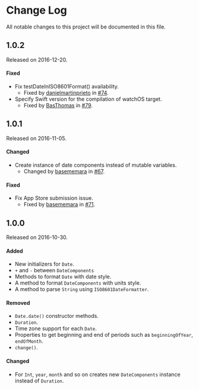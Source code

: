 # Change Log
All notable changes to this project will be documented in this file.

## 1.0.2
Released on 2016-12-20.

#### Fixed
* Fix testDateInISO8601Format() availability.
  * Fixed by [danielmartinprieto](https://github.com/danielmartinprieto) in [#74](https://github.com/naoty/Timepiece/pull/74).
* Specify Swift version for the compilation of watchOS target.
  * Fixed by [BasThomas](https://github.com/BasThomas) in [#79](https://github.com/naoty/Timepiece/pull/79).

## 1.0.1
Released on 2016-11-05.

#### Changed
* Create instance of date components instead of mutable variables.
  * Changed by [basememara](https://github.com/basememara) in [#67](https://github.com/naoty/Timepiece/pull/67).

#### Fixed
* Fix App Store submission issue.
  * Fixed by [basememara](https://github.com/basememara) in [#71](https://github.com/naoty/Timepiece/pull/71).

## 1.0.0
Released on 2016-10-30.

#### Added
* New initializers for `Date`.
* `+` and `-` between `DateComponents`
* Methods to format `Date` with date style.
* A method to format `DateComponents` with units style.
* A method to parse `String` using `ISO8601DateFormatter`.

#### Removed
* `Date.date()` constructor methods.
* `Duration`.
* Time zone support for each `Date`.
* Properties to get beginning and end of periods such as `beginningOfYear`, `endOfMonth`.
* `change()`.

#### Changed
* For `Int`, `year`, `month` and so on creates new `DateComponents` instance instead of `Duration`.

